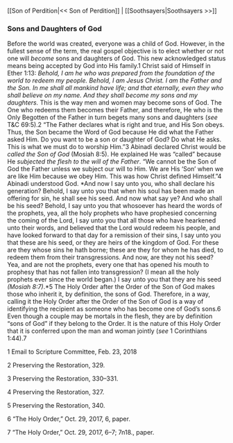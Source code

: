 [[Son of Perdition|<< Son of Perdition]]  |  [[Soothsayers|Soothsayers >>]]

### Sons and Daughters of God
Before the world was created, everyone was a child of God. However, in the fullest sense of the term, the real gospel objective is to elect whether or not one will *become* sons and daughters of God. This new acknowledged status means being accepted by God into His family.1 Christ said of Himself in Ether 1:13: *Behold, I am he who was prepared from the foundation of the world to redeem my people. Behold, I am Jesus Christ. I am the Father and the Son. In me shall all mankind have life; and that eternally, even they who shall believe on my name. And they shall become my sons and my daughters.* This is the way men and women may become sons of God. The One who redeems them becomes their Father, and therefore, He who is the Only Begotten of the Father in turn begets many sons and daughters (*see* T&C 69:5).2 “The Father declares what is right and true, and His Son obeys. Thus, the Son became the Word of God because He did what the Father asked Him. Do you want to be a son or daughter of God? Do what He asks. This is what we must do to worship Him.”3 Abinadi declared Christ would be *called the Son of God* (Mosiah 8:5). He explained He was “called” because He *subjected the flesh to the will of the Father*. “We cannot be the Son of God the Father unless we subject our will to Him. We are His ‘Son’ when we are like Him because we obey Him. This was how Christ defined Himself.”4 Abinadi understood God. *And now I say unto you, who shall declare his generation? Behold, I say unto you that when his soul has been made an offering for sin, he shall see his seed. And now what say ye? And who shall be his seed? Behold, I say unto you that whosoever has heard the words of the prophets, yea, all the holy prophets who have prophesied concerning the coming of the Lord, I say unto you that all those who have hearkened unto their words, and believed that the Lord would redeem his people, and have looked forward to that day for a remission of their sins, I say unto you that these are his seed, or they are heirs of the kingdom of God. For these are they whose sins he hath borne; these are they for whom he has died, to redeem them from their transgressions. And now, are they not his seed? Yea, and are not the prophets, every one that has opened his mouth to prophesy that has not fallen into transgression? (I mean all the holy prophets ever since the world began.) I say unto you that they are his seed *(Mosiah 8:7)*.*5 The Holy Order after the Order of the Son of God makes those who inherit it, by definition, the sons of God. Therefore, in a way, calling it the Holy Order after the Order of the Son of God is a way of identifying the recipient as someone who has become one of God’s sons.6 Even though a couple may be mortals in the flesh, they are by definition “sons of God” if they belong to the Order. It is the nature of this Holy Order that it is conferred upon the man and woman jointly (*see* 1 Corinthians 1:44).7



1 Email to Scripture Committee, Feb. 23, 2018


2 Preserving the Restoration, 329.


3 Preserving the Restoration, 330–331.


4 Preserving the Restoration, 327.


5 Preserving the Restoration, 340.


6 “The Holy Order,” Oct. 29, 2017, 6, paper.


7 “The Holy Order,” Oct. 29, 2017, 6–7; 7n18., paper.